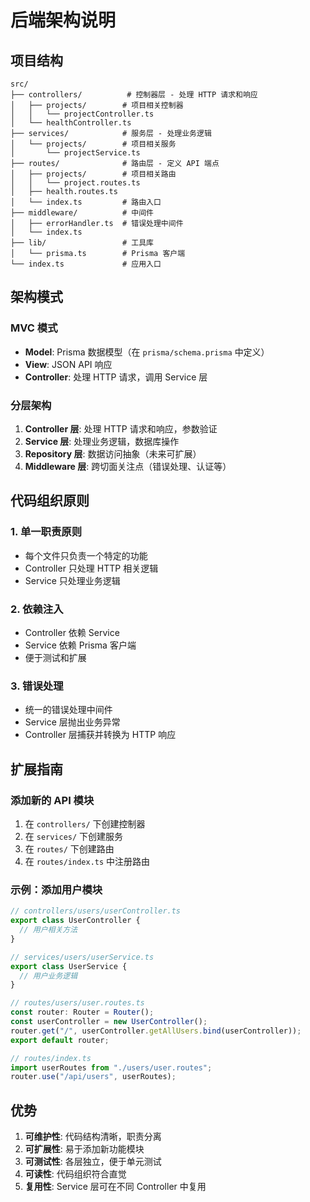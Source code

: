# 后端架构说明

## 项目结构

```
src/
├── controllers/          # 控制器层 - 处理 HTTP 请求和响应
│   ├── projects/        # 项目相关控制器
│   │   └── projectController.ts
│   └── healthController.ts
├── services/            # 服务层 - 处理业务逻辑
│   └── projects/        # 项目相关服务
│       └── projectService.ts
├── routes/              # 路由层 - 定义 API 端点
│   ├── projects/        # 项目相关路由
│   │   └── project.routes.ts
│   ├── health.routes.ts
│   └── index.ts         # 路由入口
├── middleware/          # 中间件
│   ├── errorHandler.ts  # 错误处理中间件
│   └── index.ts
├── lib/                 # 工具库
│   └── prisma.ts        # Prisma 客户端
└── index.ts             # 应用入口
```

## 架构模式

### MVC 模式

- **Model**: Prisma 数据模型（在 `prisma/schema.prisma` 中定义）
- **View**: JSON API 响应
- **Controller**: 处理 HTTP 请求，调用 Service 层

### 分层架构

1. **Controller 层**: 处理 HTTP 请求和响应，参数验证
2. **Service 层**: 处理业务逻辑，数据库操作
3. **Repository 层**: 数据访问抽象（未来可扩展）
4. **Middleware 层**: 跨切面关注点（错误处理、认证等）

## 代码组织原则

### 1. 单一职责原则

- 每个文件只负责一个特定的功能
- Controller 只处理 HTTP 相关逻辑
- Service 只处理业务逻辑

### 2. 依赖注入

- Controller 依赖 Service
- Service 依赖 Prisma 客户端
- 便于测试和扩展

### 3. 错误处理

- 统一的错误处理中间件
- Service 层抛出业务异常
- Controller 层捕获并转换为 HTTP 响应

## 扩展指南

### 添加新的 API 模块

1. 在 `controllers/` 下创建控制器
2. 在 `services/` 下创建服务
3. 在 `routes/` 下创建路由
4. 在 `routes/index.ts` 中注册路由

### 示例：添加用户模块

```typescript
// controllers/users/userController.ts
export class UserController {
  // 用户相关方法
}

// services/users/userService.ts
export class UserService {
  // 用户业务逻辑
}

// routes/users/user.routes.ts
const router: Router = Router();
const userController = new UserController();
router.get("/", userController.getAllUsers.bind(userController));
export default router;

// routes/index.ts
import userRoutes from "./users/user.routes";
router.use("/api/users", userRoutes);
```

## 优势

1. **可维护性**: 代码结构清晰，职责分离
2. **可扩展性**: 易于添加新功能模块
3. **可测试性**: 各层独立，便于单元测试
4. **可读性**: 代码组织符合直觉
5. **复用性**: Service 层可在不同 Controller 中复用

